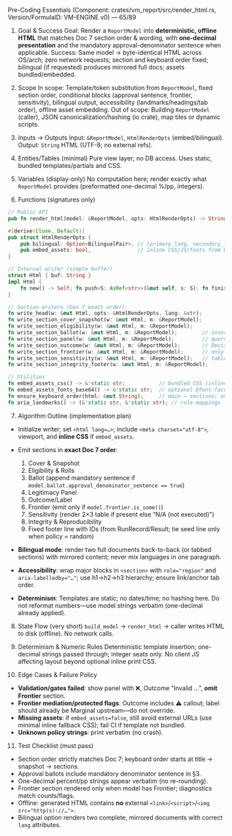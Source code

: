
Pre-Coding Essentials (Component: crates/vm_report/src/render_html.rs, Version/FormulaID: VM-ENGINE v0) — 65/89

1) Goal & Success
Goal: Render a `ReportModel` into **deterministic, offline HTML** that matches Doc 7 section order & wording, with **one-decimal presentation** and the mandatory approval-denominator sentence when applicable.
Success: Same model → byte-identical HTML across OS/arch; zero network requests; section and keyboard order fixed; bilingual (if requested) produces mirrored full docs; assets bundled/embedded.

2) Scope
In scope: Template/token substitution from `ReportModel`, fixed section order, conditional blocks (approval sentence, frontier, sensitivity), bilingual output, accessibility (landmarks/headings/tab order), offline asset embedding.
Out of scope: Building `ReportModel` (caller), JSON canonicalization/hashing (io crate), map tiles or dynamic scripts.

3) Inputs → Outputs
Input: `&ReportModel`, `HtmlRenderOpts` (embed/bilingual).
Output: `String` HTML (UTF-8; no external refs).

4) Entities/Tables (minimal)
Pure view layer; no DB access. Uses static, bundled templates/partials and CSS.

5) Variables (display-only)
No computation here; render exactly what `ReportModel` provides (preformatted one-decimal %/pp, integers).

6) Functions (signatures only)
```rust
// Public API
pub fn render_html(model: &ReportModel, opts: HtmlRenderOpts) -> String;

#[derive(Clone, Default)]
pub struct HtmlRenderOpts {
    pub bilingual: Option<BilingualPair>, // (primary_lang, secondary_lang)
    pub embed_assets: bool,               // inline CSS/JS/fonts from bundle
}

// Internal writer (simple buffer)
struct Html { buf: String }
impl Html {
    fn new() -> Self; fn push<S: AsRef<str>>(&mut self, s: S); fn finish(self) -> String;
}

// Section writers (Doc 7 exact order)
fn write_head(w: &mut Html, opts: &HtmlRenderOpts, lang: &str);
fn write_section_cover_snapshot(w: &mut Html, m: &ReportModel);
fn write_section_eligibility(w: &mut Html, m: &ReportModel);
fn write_section_ballot(w: &mut Html, m: &ReportModel);        // inserts approval sentence if needed
fn write_section_panel(w: &mut Html, m: &ReportModel);         // quorum/majority/double-majority/symmetry
fn write_section_outcome(w: &mut Html, m: &ReportModel);       // Decisive/Marginal/Invalid + reason
fn write_section_frontier(w: &mut Html, m: &ReportModel);      // only if frontier exists
fn write_section_sensitivity(w: &mut Html, m: &ReportModel);   // table or N/A
fn write_section_integrity_footer(w: &mut Html, m: &ReportModel);

// Utilities
fn embed_assets_css() -> &'static str;           // bundled CSS (inline)
fn embed_assets_fonts_base64() -> &'static str;  // optional @font-face
fn ensure_keyboard_order(html: &mut String);     // main → sections; anchors in tab order
fn aria_landmarks() -> (&'static str, &'static str); // role mappings
````

7. Algorithm Outline (implementation plan)

* Initialize writer; set `<html lang=…>`; include `<meta charset="utf-8">`, viewport, and **inline CSS** if `embed_assets`.
* Emit sections in **exact Doc 7 order**:

  1. Cover & Snapshot
  2. Eligibility & Rolls
  3. Ballot (append mandatory sentence if `model.ballot.approval_denominator_sentence == true`)
  4. Legitimacy Panel
  5. Outcome/Label
  6. Frontier (emit only if `model.frontier.is_some()`)
  7. Sensitivity (render 2×3 table if present else “N/A (not executed)”)
  8. Integrity & Reproducibility
  9. Fixed footer line with IDs (from RunRecord/Result; tie seed line only when policy = random)
* **Bilingual mode**: render two full documents back-to-back (or tabbed sections) with mirrored content; never mix languages in one paragraph.
* **Accessibility**: wrap major blocks in `<section>` with `role="region"` and `aria-labelledby="…"`; use h1→h2→h3 hierarchy; ensure link/anchor tab order.
* **Determinism**: Templates are static; no dates/time; no hashing here. Do not reformat numbers—use model strings verbatim (one-decimal already applied).

8. State Flow (very short)
   `build_model` → `render_html` → caller writes HTML to disk (offline). No network calls.

9. Determinism & Numeric Rules
   Deterministic template insertion; one-decimal strings passed through; integer seats only. No client JS affecting layout beyond optional inline print CSS.

10. Edge Cases & Failure Policy

* **Validation/gates failed**: show panel with ❌, Outcome “Invalid …”, **omit Frontier** section.
* **Frontier mediation/protected flags**: Outcome includes ⚠ callout; label should already be Marginal upstream—do not override.
* **Missing assets**: if `embed_assets=false`, still avoid external URLs (use minimal inline fallback CSS); fail CI if template not bundled.
* **Unknown policy strings**: print verbatim (no crash).

11. Test Checklist (must pass)

* Section order strictly matches Doc 7; keyboard order starts at title → snapshot → sections.
* Approval ballots include mandatory denominator sentence in §3.
* One-decimal percent/pp strings appear verbatim (no re-rounding).
* Frontier section rendered only when model has Frontier; diagnostics match counts/flags.
* Offline: generated HTML contains **no** external `<link>`/`<script>`/`<img src="http(s)://…">`.
* Bilingual option renders two complete, mirrored documents with correct `lang` attributes.

```
```
